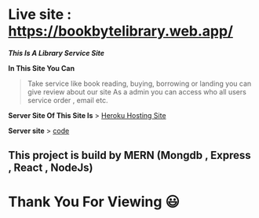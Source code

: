 # Live site : https://bookbytelibrary.web.app/ 

***This Is A Library Service Site***

**In This Site You Can**
> Take service like book reading, buying, borrowing or landing
> you can give review about our site 
> As a admin you can access who all users service order , email etc.

**Server Site Of This Site Is** > [Heroku Hosting Site](https://ancient-cliffs-45282.herokuapp.com/)

**Server site** > [code](https://github.com/jihan212/plant-shop-server)

## This project is build by MERN (Mongdb , Express , React , NodeJs)

# Thank You For Viewing :smiley:
